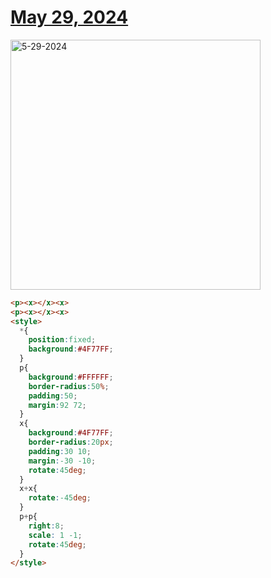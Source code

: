 # [May 29, 2024](https://cssbattle.dev/play/Z9JGROXyCLbIAi6d2rWZ)

<img src="https://firebasestorage.googleapis.com/v0/b/cssbattleapp.appspot.com/o/user%2Fummd3POvEDfFyeFvVdOMG3OOrwE2%2Ftargets%2Ftarget_qGJRWYc@2x.png?alt=media" width="400" alt="5-29-2024" />

```html
<p><x></x><x>
<p><x></x><x>
<style>
  *{
    position:fixed;
    background:#4F77FF;
  }
  p{
    background:#FFFFFF;
    border-radius:50%;
    padding:50;
    margin:92 72;
  }
  x{
    background:#4F77FF;
    border-radius:20px;
    padding:30 10;
    margin:-30 -10;
    rotate:45deg;
  }
  x+x{
    rotate:-45deg;
  }
  p+p{
    right:8;
    scale: 1 -1;
    rotate:45deg;
  }
</style>
```
